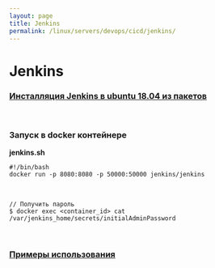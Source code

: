 ```yaml
---
layout: page
title: Jenkins
permalink: /linux/servers/devops/cicd/jenkins/
---
```


# Jenkins

### [Инсталляция Jenkins в ubuntu 18.04 из пакетов](//javadev.org/devtools/cicd/jenkins/install/ubuntu/18.04/)

<br/>

### Запуск в docker контейнере

**jenkins.sh**

```
#!/bin/bash
docker run -p 8080:8080 -p 50000:50000 jenkins/jenkins
```

<br/>

    // Получить пароль
    $ docker exec <container_id> cat /var/jenkins_home/secrets/initialAdminPassword


<br/>

### [Примеры использования](https://github.com/marley-nodejs/Learn-DevOps-CI-CD-with-Jenkins-using-Pipelines-and-Docker)


